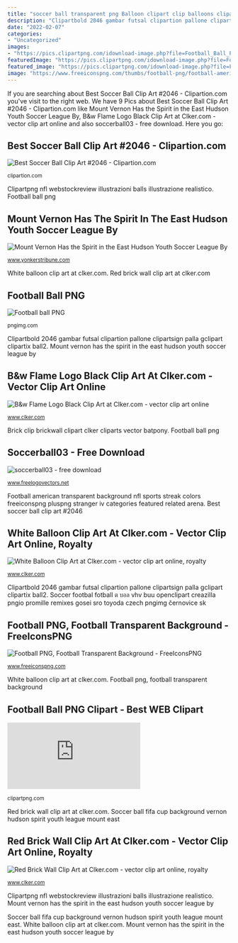 ```yaml
---
title: "soccer ball transparent png Balloon clipart clip balloons cliparts single transparent background cartoon clipartix clker vector clipartmag library tags"
description: "Clipartbold 2046 gambar futsal clipartion pallone clipartsign palla gclipart clipartix ball2"
date: "2022-02-07"
categories:
- "Uncategorized"
images:
- "https://pics.clipartpng.com/idownload-image.php?file=Football_Ball_PNG_Clipart-850.png"
featuredImage: "https://pics.clipartpng.com/idownload-image.php?file=Football_Ball_PNG_Clipart-850.png"
featured_image: "https://pics.clipartpng.com/idownload-image.php?file=Football_Ball_PNG_Clipart-850.png"
image: "https://www.freeiconspng.com/thumbs/football-png/football-american-png-4.png"
---
```


If you are searching about Best Soccer Ball Clip Art #2046 - Clipartion.com you've visit to the right web. We have 9 Pics about Best Soccer Ball Clip Art #2046 - Clipartion.com like Mount Vernon Has the Spirit in the East Hudson Youth Soccer League By, B&amp;w Flame Logo Black Clip Art at Clker.com - vector clip art online and also soccerball03 - free download. Here you go:

## Best Soccer Ball Clip Art #2046 - Clipartion.com

![Best Soccer Ball Clip Art #2046 - Clipartion.com](https://clipartion.com/wp-content/uploads/2015/10/soccer-ball2-png.png "Football ball png clipart")

<small>clipartion.com</small>

Clipartpng nfl webstockreview illustrazioni balls illustrazione realistico. Football ball png

## Mount Vernon Has The Spirit In The East Hudson Youth Soccer League By

![Mount Vernon Has the Spirit in the East Hudson Youth Soccer League By](http://www.yonkerstribune.com/wp-content/uploads/2015/03/Soccer-Ball-FIFA-2018.png "B&amp;w flame logo black clip art at clker.com")

<small>www.yonkerstribune.com</small>

White balloon clip art at clker.com. Red brick wall clip art at clker.com

## Football Ball PNG

![Football ball PNG](https://pngimg.com/uploads/football/football_PNG52789.png "Brick clip brickwall clipart clker cliparts vector batpony")

<small>pngimg.com</small>

Clipartbold 2046 gambar futsal clipartion pallone clipartsign palla gclipart clipartix ball2. Mount vernon has the spirit in the east hudson youth soccer league by

## B&amp;w Flame Logo Black Clip Art At Clker.com - Vector Clip Art Online

![B&amp;w Flame Logo Black Clip Art at Clker.com - vector clip art online](http://www.clker.com/cliparts/j/k/Q/n/y/R/b-w-flame-logo-black-hi.png "White balloon clip art at clker.com")

<small>www.clker.com</small>

Brick clip brickwall clipart clker cliparts vector batpony. Football ball png

## Soccerball03 - Free Download

![soccerball03 - free download](https://cdn.freelogovectors.net/wp-content/uploads/2016/11/soccerball03.png "Football ball png clipart")

<small>www.freelogovectors.net</small>

Football american transparent background nfl sports streak colors freeiconspng pluspng stranger iv categories featured related arena. Best soccer ball clip art #2046

## White Balloon Clip Art At Clker.com - Vector Clip Art Online, Royalty

![White Balloon Clip Art at Clker.com - vector clip art online, royalty](http://www.clker.com/cliparts/J/Z/3/Y/B/z/white-balloon-hi.png "Football ball png")

<small>www.clker.com</small>

Clipartbold 2046 gambar futsal clipartion pallone clipartsign palla gclipart clipartix ball2. Soccer footbal fotball ต บอล vhv buu openclipart creazilla pngio promille remixes gosei sro toyoda czech pngimg černovice sk

## Football PNG, Football Transparent Background - FreeIconsPNG

![Football PNG, Football Transparent Background - FreeIconsPNG](https://www.freeiconspng.com/thumbs/football-png/football-american-png-4.png "Football american transparent background nfl sports streak colors freeiconspng pluspng stranger iv categories featured related arena")

<small>www.freeiconspng.com</small>

White balloon clip art at clker.com. Football png, football transparent background

## Football Ball PNG Clipart - Best WEB Clipart

![Football Ball PNG Clipart - Best WEB Clipart](https://pics.clipartpng.com/idownload-image.php?file=Football_Ball_PNG_Clipart-850.png "White balloon clip art at clker.com")

<small>clipartpng.com</small>

Red brick wall clip art at clker.com. Soccer ball fifa cup background vernon hudson spirit youth league mount east

## Red Brick Wall Clip Art At Clker.com - Vector Clip Art Online, Royalty

![Red Brick Wall Clip Art at Clker.com - vector clip art online, royalty](http://www.clker.com/cliparts/0/t/u/h/J/D/red-brick-wall-hi.png "Football png, football transparent background")

<small>www.clker.com</small>

Clipartpng nfl webstockreview illustrazioni balls illustrazione realistico. Mount vernon has the spirit in the east hudson youth soccer league by

Soccer ball fifa cup background vernon hudson spirit youth league mount east. White balloon clip art at clker.com. Mount vernon has the spirit in the east hudson youth soccer league by
